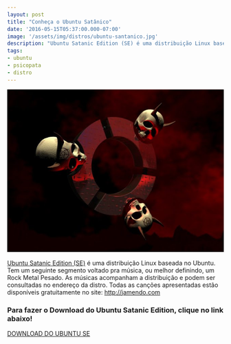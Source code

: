 ```yaml
---
layout: post
title: "Conheça o Ubuntu Satânico"
date: '2016-05-15T05:37:00.000-07:00'
image: '/assets/img/distros/ubuntu-santanico.jpg'
description: "Ubuntu Satanic Edition (SE) é uma distribuição Linux baseada no Ubuntu."
tags:
- ubuntu
- psicopata
- distro
---
```


![Conheça o Ubuntu Satânico](/assets/img/distros/ubuntu-santanico.jpg "Conheça o Ubuntu Satânico")

[Ubuntu Satanic Edition (SE)](http://ubuntusatanic.org/) é uma distribuição Linux baseada no Ubuntu. Tem um seguinte segmento voltado pra música, ou melhor definindo, um Rock Metal Pesado. As músicas acompanham a distribuição e podem ser consultadas no endereço da distro. Todas as canções apresentadas estão disponíveis gratuitamente no site: http://jamendo.com
### Para fazer o Download do Ubuntu Satanic Edition, clique no link abaixo!
[DOWNLOAD DO UBUNTU SE](http://ubuntusatanic.org/livecd.php)

<script async src="https://pagead2.googlesyndication.com/pagead/js/adsbygoogle.js"></script>

<!-- Informat -->
<ins class="adsbygoogle"
 style="display:block"
 data-ad-client="ca-pub-2838251107855362"
 data-ad-slot="2327980059"
 data-ad-format="auto"
 data-full-width-responsive="true"></ins>

<script>
(adsbygoogle = window.adsbygoogle || []).push({});
</script>

